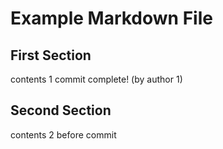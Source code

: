 # Example Markdown File

## First Section

contents 1 commit complete! (by author 1)

## Second Section

contents 2 before commit
